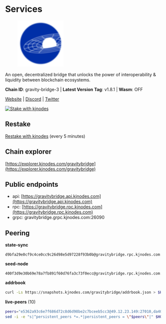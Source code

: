 # Services

<figure><img src="https://raw.githubusercontent.com/kj89/cosmos-images/main/logos/gravitybridge.png" width="150" alt=""><figcaption></figcaption></figure>

An open, decentralized bridge that unlocks the power of  interoperability & liquidity between blockchain ecosystems.

**Chain ID**: gravity-bridge-3 | **Latest Version Tag**: v1.8.1 | **Wasm**: OFF

[Website](https://www.gravitybridge.net) | [Discord](https://discord.gg/ARV8dTSjAk) | [Twitter](https://twitter.com/gravity_bridge)

[![Stake with kjnodes](https://i.ibb.co/cr44Q8j/button-stake-with-kjnodes.png)](https://restake.app/gravitybridge/gravityvaloper1nw3uavthnjwsgrrjzav2wdg9m0pw7k4fc7hvlz)

## Restake

[Restake with kjnodes](https://restake.app/gravitybridge/gravityvaloper1nw3uavthnjwsgrrjzav2wdg9m0pw7k4fc7hvlz) (every 5 minutes)
## Chain explorer
[https://explorer.kjnodes.com/gravitybridge](https://explorer.kjnodes.com/gravitybridge)

## Public endpoints

* api: [https://gravitybridge.api.kjnodes.com](https://gravitybridge.api.kjnodes.com)
* rpc: [https://gravitybridge.rpc.kjnodes.com](https://gravitybridge.rpc.kjnodes.com)
* grpc: gravitybridge.grpc.kjnodes.com:26090

## Peering

**state-sync**

```text
d9bfa29e0cf9c4ce0cc9c26d98e5d97228f93b0b@gravitybridge.rpc.kjnodes.com:26656
```

**seed-node**

```text
400f3d9e30b69e78a7fb891f60d76fa3c73f0ecc@gravitybridge.rpc.kjnodes.com:26659
```

**addrbook**
```bash
curl -Ls https://snapshots.kjnodes.com/gravitybridge/addrbook.json > $HOME/.gravity/config/addrbook.json
```

**live-peers** (10)
```bash
peers="e5362a93c6e7f686d72c8d6d98be2c7bceeb5cc3@49.12.23.149:27010,da401c011881747aa47b7348349edfc855794ba2@74.208.108.68:26656,572d417e11368f588d110efdeb7102a6a3c0752d@161.35.224.108:26656,d9bfa29e0cf9c4ce0cc9c26d98e5d97228f93b0b@65.109.88.38:26656,56a8349703e8f5c97c452c7e45f5bcaac966ccbf@207.180.204.110:26656,ca9d9d0605f178fbba3bdf92e13719ab9dce0fc7@23.88.59.82:26656,5eac126c1b13eb220f8deb1239d9bcf713338ea3@15.235.13.145:26656,c9bfc18ab832296903fb7f3370add5f4c28e1434@34.88.123.18:26656,6edddf41ca6bad0362c069afced6a9f0c67bd2a4@195.201.195.108:26656,909cc38bde65b5c656ac6834635fbb71129e3790@65.21.91.160:27464"
sed -i -e "s|^persistent_peers *=.*|persistent_peers = \"$peers\"|" $HOME/.gravity/config/config.toml
```
